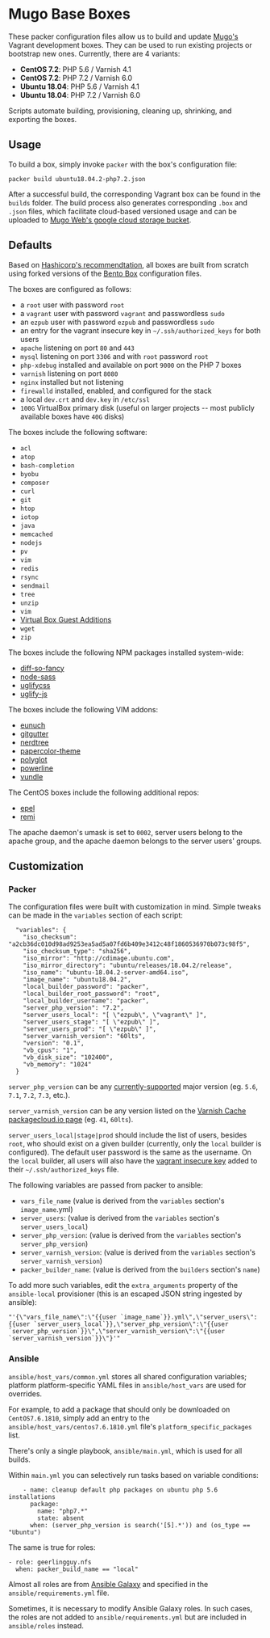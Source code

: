 # Mugo Base Boxes
These packer configuration files allow us to build and update [Mugo's](http://mugo.ca) Vagrant development boxes. They
can be used to run existing projects or bootstrap new ones. Currently, there are 4 variants:
* **CentOS 7.2**: PHP 5.6 / Varnish 4.1
* **CentOS 7.2**: PHP 7.2 / Varnish 6.0
* **Ubuntu 18.04**: PHP 5.6 / Varnish 4.1
* **Ubuntu 18.04**: PHP 7.2 / Varnish 6.0

Scripts automate building, provisioning, cleaning up, shrinking, and exporting the boxes.

## Usage
To build a box, simply invoke `packer` with the box's configuration file:
```
packer build ubuntu18.04.2-php7.2.json
```
After a successful build, the corresponding Vagrant box can be found in the `builds` folder. The build process also 
generates corresponding `.box` and `.json` files, which facilitate cloud-based versioned usage and can be
uploaded to [Mugo Web's google cloud storage bucket](https://console.cloud.google.com/storage/browser/mugoweb).

## Defaults
Based on [Hashicorp's recommendtation](https://www.vagrantup.com/docs/boxes.html), all boxes are built from scratch 
using forked versions of the [Bento Box](https://github.com/chef/bento) configuration files.
 
The boxes are configured as follows:
* a `root` user with password `root`
* a `vagrant` user with password `vagrant` and passwordless `sudo`
* an `ezpub` user with password `ezpub` and passwordless `sudo`
* an entry for the vagrant insecure key in `~/.ssh/authorized_keys` for both users
* `apache` listening on port `80` and `443`
* `mysql` listening on port `3306` and with `root` password `root`
* `php-xdebug` installed and available on port `9000` on the PHP 7 boxes
* `varnish` listening on port `8080`
* `nginx` installed but not listening
* `firewalld` installed, enabled, and configured for the stack
* a local `dev.crt` and `dev.key` in `/etc/ssl`
* `100G` VirtualBox primary disk (useful on larger projects -- most publicly available boxes have `40G` disks)

The boxes include the following software:
* `acl`
* `atop`
* `bash-completion`
* `byobu`
* `composer`
* `curl`
* `git`
* `htop`
* `iotop`
* `java`
* `memcached`
* `nodejs`
* `pv`
* `vim`
* `redis`
* `rsync`
* `sendmail`
* `tree`
* `unzip`
* `vim`
* [Virtual Box Guest Additions](https://docs.oracle.com/cd/E36500_01/E36502/html/qs-guest-additions.html)
* `wget`
* `zip`

The boxes include the following NPM packages installed system-wide:
 * [diff-so-fancy](https://www.npmjs.com/package/diff-so-fancy)
 * [node-sass](https://www.npmjs.com/package/node-sass)
 * [uglifycss](https://www.npmjs.com/package/uglifycss)
 * [uglify-js](https://www.npmjs.com/package/uglify-js)

The boxes include the following VIM addons:
* [eunuch](https://github.com/tpope/vim-eunuch)
* [gitgutter](https://github.com/airblade/vim-gitgutter)
* [nerdtree](https://github.com/scrooloose/nerdtree)
* [papercolor-theme](https://github.com/NLKNguyen/papercolor-theme)
* [polyglot](https://github.com/sheerun/vim-polyglot)
* [powerline](https://github.com/powerline/powerline)
* [vundle](https://github.com/VundleVim/Vundle.vim)

The CentOS boxes include the following additional repos:
 * [epel](https://fedoraproject.org/wiki/EPEL)
 * [remi](https://rpms.remirepo.net/)

The apache daemon's umask is set to `0002`, server users belong to the apache group, and the apache daemon belongs to 
the server users' groups. 
 
## Customization
### Packer
The configuration files were built with customization in mind. Simple tweaks can be made in the `variables` section 
of each script:
```
  "variables": {
    "iso_checksum": "a2cb36dc010d98ad9253ea5ad5a07fd6b409e3412c48f1860536970b073c98f5",
    "iso_checksum_type": "sha256",
    "iso_mirror": "http://cdimage.ubuntu.com",
    "iso_mirror_directory": "ubuntu/releases/18.04.2/release",
    "iso_name": "ubuntu-18.04.2-server-amd64.iso",
    "image_name": "ubuntu18.04.2",
    "local_builder_password": "packer",
    "local_builder_root_password": "root",
    "local_builder_username": "packer",
    "server_php_version": "7.2",
    "server_users_local": "[ \"ezpub\", \"vagrant\" ]",
    "server_users_stage": "[ \"ezpub\" ]",
    "server_users_prod": "[ \"ezpub\" ]",
    "server_varnish_version": "60lts",
    "version": "0.1",
    "vb_cpus": "1",
    "vb_disk_size": "102400",
    "vb_memory": "1024"
  }
```

`server_php_version` can be any [currently-supported](http://php.net/supported-versions.php) major version
(eg. `5.6`, `7.1`, `7.2`, `7.3`, etc.).

`server_varnish_version` can be any version listed on the [Varnish Cache packagecloud.io page](https://packagecloud.io/varnishcache)
(eg. `41`, `60lts`).

`server_users_local|stage|prod` should include the list of users, besides `root`, who should exist on a given 
builder (currently, only the `local` builder is configured). The default user password is the same as the username. On 
the ```local``` builder, all users will also have the 
[vagrant insecure key](https://raw.githubusercontent.com/hashicorp/vagrant/master/keys/vagrant.pub) added to their 
```~/.ssh/authorized_keys``` file.

The following variables are passed from packer to ansible:
* `vars_file_name` (value is derived from the `variables` section's `image_name`.yml)
* `server_users`: (value is derived from the `variables` section's `server_users_local`)
* `server_php_version`: (value is derived from the `variables` section's `server_php_version`)
* `server_varnish_version`: (value is derived from the `variables` section's `server_varnish_version`)
* `packer_builder_name`: (value is derived from the `builders` section's `name`)

To add more such variables, edit the `extra_arguments` property of the `ansible-local` provisioner (this is an escaped JSON 
string ingested by ansible):
```
"'{\"vars_file_name\":\"{{user `image_name`}}.yml\",\"server_users\":{{user `server_users_local`}},\"server_php_version\":\"{{user `server_php_version`}}\",\"server_varnish_version\":\"{{user `server_varnish_version`}}\"}'"
```

### Ansible
`ansible/host_vars/common.yml` stores all shared configuration variables; platform platform-specific YAML files in 
`ansible/host_vars` are used for overrides.

For example, to add a package that should only be downloaded on `CentOS7.6.1810`, simply add an entry to the 
`ansible/host_vars/centos7.6.1810.yml` file's `platform_specific_packages` list.

There's only a single playbook, `ansible/main.yml`, which is used for all builds.

Within `main.yml` you can selectively run tasks based on variable conditions:
```
    - name: cleanup default php packages on ubuntu php 5.6 installations
      package:
        name: "php7.*"
        state: absent
      when: (server_php_version is search('[5].*')) and (os_type == "Ubuntu")
```

The same is true for roles:
```
- role: geerlingguy.nfs
  when: packer_build_name == "local"
```

Almost all roles are from [Ansible Galaxy](https://galaxy.ansible.com/) and specified in the `ansible/requirements.yml` 
file.

Sometimes, it is necessary to modify Ansible Galaxy roles. In such cases, the roles are not added to 
`ansible/requirements.yml` but are included in `ansible/roles` instead.